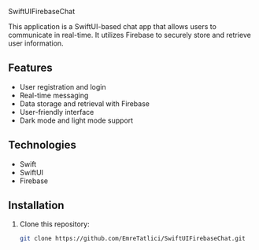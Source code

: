 SwiftUIFirebaseChat

This application is a SwiftUI-based chat app that allows users to communicate in real-time. It utilizes Firebase to securely store and retrieve user information.

## Features
- User registration and login
- Real-time messaging
- Data storage and retrieval with Firebase
- User-friendly interface
- Dark mode and light mode support

## Technologies
- Swift
- SwiftUI
- Firebase

## Installation
1. Clone this repository:
   ```bash
   git clone https://github.com/EmreTatlici/SwiftUIFirebaseChat.git
